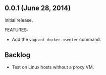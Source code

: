 ## 0.0.1 (June 28, 2014)

Initial release.

FEATURES:

- Add the `vagrant docker-nsenter` command.

## Backlog

- Test on Linux hosts without a proxy VM.
